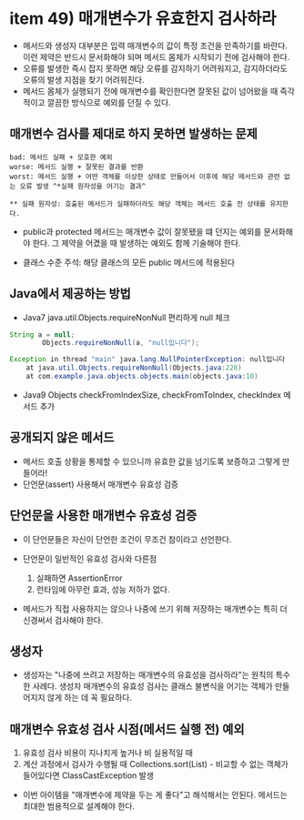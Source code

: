 # item 49) 매개변수가 유효한지 검사하라

- 메서드와 생성자 대부분은 입력 매개변수의 값이 특정 조건을 만족하기를 바란다. 이런 제약은 반드시 문서화해야 되며 메서드 몸체가 시작되기 전에 검사해야 한다.   
- 오류를 발생한 즉시 잡지 못하면 해당 오류를 감지하기 어려워지고, 감지하더라도 오류의 발생 지점을 찾기 어려워진다.
- 메서드 몸체가 실행되기 전에 매개변수를 확인한다면 잘못된 값이 넘어왔을 때 즉각적이고 깔끔한 방식으로 예외를 던질 수 있다.

## 매개변수 검사를 제대로 하지 못하면 발생하는 문제
    bad: 메서드 실패 + 모호한 예외
    worse: 메서드 실행 + 잘못된 결과를 반환
    worst: 메서드 실행 + 어떤 객체를 이상한 상태로 만들어서 이후에 해당 메서드와 관련 없는 오류 발생 ^*실패 원자성을 어기는 결과^

    ** 실패 원자성: 호출된 메서드가 실패하더라도 해당 객체는 메서드 호출 전 상태를 유지한다.

- public과 protected 메서드는 매개변수 값이 잘못됐을 떄 던지는 예외를 문서화해야 한다. 그 제약을 어겼을 때 발생하는 예외도 함께 기술해야 한다. 

- 클래스 수준 주석: 해당 클래스의 모든 public 메서드에 적용된다

## Java에서 제공하는 방법 
- Java7 java.util.Objects.requireNonNull 편리하게 null 체크
```java 
String a = null;
        Objects.requireNonNull(a, "null입니다");
```
```java 
Exception in thread "main" java.lang.NullPointerException: null입니다
	at java.util.Objects.requireNonNull(Objects.java:228)
	at com.example.java.objects.objects.main(objects.java:10)
```

- Java9 Objects
    checkFromIndexSize, checkFromToIndex, checkIndex 메서드 추가

## 공개되지 않은 메서드
 - 메서드 호출 상황을 통제할 수 있으니까 유효한 값을 넘기도록 보증하고 그렇게 만들어라!      
- 단언문(assert) 사용해서 매개변수 유효성 검증

## 단언문을 사용한 매개변수 유효성 검증
- 이 단언문들은 자신이 단언한 조건이 무조건 참이라고 선언한다.
- 단언문이 일반적인 유효성 검사와 다른점
    1. 실패하면 AssertionError
    2. 런타임에 아무런 효과, 성능 저하가 없다.

- 메서드가 직접 사용하지는 않으나 나중에 쓰기 위해 저장하는 매개변수는 특히 더 신경써서 검사해야 한다. 

## 생성자
- 생성자는 "나중에 쓰려고 저장하는 매개변수의 유효성을 검사하라"는 원칙의 특수한 사례다. 생성자 매개변수의 유효성 검사는 클래스 불변식을 어기는 객체가 만들어지지 않게 하는 데 꼭 필요하다. 

## 매개변수 유효성 검사 시점(메서드 실행 전) 예외
1. 유효성 검사 비용이 지나치게 높거나 비 실용적일 때
2. 계산 과정에서 검사가 수행될 때
    Collections.sort(List) - 비교할 수 없는 객체가 들어있다면 ClassCastException 발생

- 이번 아이템을 "매개변수에 제약을 두는 게 좋다"고 해석해서는 안된다. 메서드는 최대한 범용적으로 설계해야 한다. 